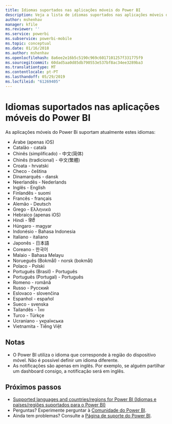 ```yaml
---
title: Idiomas suportados nas aplicações móveis do Power BI
description: Veja a lista de idiomas suportados nas aplicações móveis do Power BI.
author: mshenhav
manager: kfile
ms.reviewer: ''
ms.service: powerbi
ms.subservice: powerbi-mobile
ms.topic: conceptual
ms.date: 01/16/2018
ms.author: mshenhav
ms.openlocfilehash: 8a6ee2e16b5c5190c969c6017101257f331775f9
ms.sourcegitcommit: 60dad5aa0d85db790553e537bf8ac34ee3289ba3
ms.translationtype: MT
ms.contentlocale: pt-PT
ms.lasthandoff: 05/29/2019
ms.locfileid: "61269405"
---
```

# <a name="supported-languages-in-the-power-bi-mobile-apps"></a>Idiomas suportados nas aplicações móveis do Power BI
As aplicações móveis do Power Bi suportam atualmente estes idiomas:

* Árabe (apenas iOS)
* Catalão - català
* Chinês (simplificado) - 中文(简体)
* Chinês (tradicional) - 中文(繁體)
* Croata - hrvatski
* Checo - čeština
* Dinamarquês - dansk
* Neerlandês - Nederlands
* Inglês - English
* Finlandês - suomi
* Francês - français
* Alemão - Deutsch
* Grego - Ελληνικά
* Hebraico (apenas iOS)
* Hindi - हिंदी
* Húngaro - magyar
* Indonésio - Bahasa Indonesia
* Italiano - italiano
* Japonês - 日本語
* Coreano - 한국어
* Malaio - Bahasa Melayu
* Norueguês (Bokmål) - norsk (bokmål)
* Polaco - Polski
* Português (Brasil) - Português
* Português (Portugal) - Português
* Romeno - română
* Russo - Русский
* Eslovaco - slovenčina
* Espanhol - español
* Sueco - svenska
* Tailandês - ไทย
* Turco - Türkçe
* Ucraniano - українська
* Vietnamita - Tiếng Việt

## <a name="notes"></a>Notas
* O Power BI utiliza o idioma que corresponde à região do dispositivo móvel. Não é possível definir um idioma diferente.
* As notificações são apenas em inglês. Por exemplo, se alguém partilhar um dashboard consigo, a notificação será em inglês. 

## <a name="next-steps"></a>Próximos passos
* [Supported languages and countries/regions for Power BI (Idiomas e países/regiões suportados para o Power BI)](../../supported-languages-countries-regions.md)
* Perguntas? Experimente perguntar à [Comunidade do Power BI](http://community.powerbi.com/).
* Ainda tem problemas? Consulte a [Página de suporte do Power BI](https://powerbi.microsoft.com/support/).

